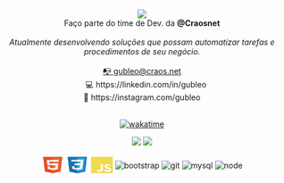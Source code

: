 <div align="center">
  <img align="center" width="200" src="https://user-images.githubusercontent.com/43252092/171911519-59a52600-31d3-4c5f-861c-4b7439a00494.png"/><br>
    Faço parte do time de Dev. da <b>@Craosnet</b><br><br>
    <i>Atualmente desenvolvendo soluções que possam automatizar tarefas e procedimentos de seu negócio.</i>
<br><br>
  <a href="mailto:gubleo@craos.net">📭 gubleo@craos.net</a><br>⠀
💻 https://linkedin.com/in/gubleo<br>
📸 https://instagram.com/gubleo<br><br>
  
  [![wakatime](https://wakatime.com/badge/user/cecdfd92-de2e-4590-84ab-d8f8fa1145d2.svg)](https://wakatime.com/@cecdfd92-de2e-4590-84ab-d8f8fa1145d2)
  <br>
 
<div>
  <img height = "140em" src = "https://github-readme-stats.vercel.app/api?username=gubleo&count_private=true&show_icons=true&include_all_commits=true"/>
  <img height = "140em" src = "https://github-readme-stats.vercel.app/api/top-langs/?username=gubleo&hide=TeX&layout=compact&theme=react"/>
</div>

<br>
<div style="display: inline-block;">
  <img align="center" height="30" width="40" alt="html" src="https://raw.githubusercontent.com/devicons/devicon/master/icons/html5/html5-original.svg"/>
  <img align="center" height="30" width="40" alt="css" src="https://raw.githubusercontent.com/devicons/devicon/master/icons/css3/css3-original.svg"/>
  <img align="center" height="30" width="40" alt="JavaScript" src="https://raw.githubusercontent.com/devicons/devicon/master/icons/javascript/javascript-plain.svg"/>
  <img align="center" height="30" width="40" alt="bootstrap" src = "https://icongr.am/devicon/bootstrap-plain.svg?size=128&color=8402ca"/>
  <img align="center" height="30" width="40" alt="git" src = "https://icongr.am/devicon/git-original.svg?size=128&color=8402ca"/>
  <img align="center" height="30" width="40" alt="mysql" src = "https://icongr.am/devicon/postgresql-original.svg?size=128&color=8402ca"/>
  <img align="center" height="30" width="40" alt="node" src = "https://icongr.am/devicon/nodejs-original.svg?size=128&color=8402ca"/>
</div>
<br><br>
  </div>
